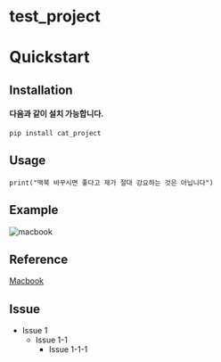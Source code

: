 # test_project


# Quickstart 


## Installation 


#### 다음과 같이 설치 가능합니다. 
```
pip install cat_project 
```

## Usage 
```
print("맥북 바꾸시면 좋다고 제가 절대 강요하는 것은 아닙니다")
```

## Example 
![macbook](https://user-images.githubusercontent.com/60166685/106849354-e6cac080-66f5-11eb-91aa-b578014b44f0.jpeg)


## Reference  
[Macbook](http://dtek.co.kr/product/list.html?cate_no=52, "macbook link")


## Issue 
* Issue 1 
  - Issue 1-1
    + Issue 1-1-1

